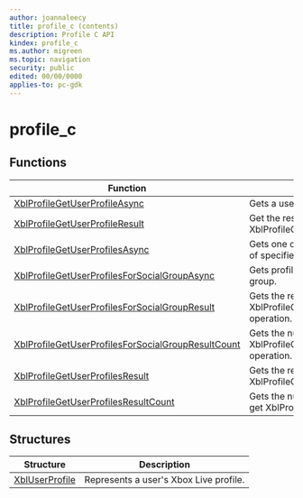 ```yaml
---
author: joannaleecy
title: profile_c (contents)
description: Profile C API
kindex: profile_c
ms.author: migreen
ms.topic: navigation
security: public
edited: 00/00/0000
applies-to: pc-gdk
---
```


# profile_c  



  
## Functions  
  
| Function | Description |  
| --- | --- |  
| [XblProfileGetUserProfileAsync](functions/xblprofilegetuserprofileasync.md) | Gets a user profile for a specific Xbox user. |  
| [XblProfileGetUserProfileResult](functions/xblprofilegetuserprofileresult.md) | Get the result for a completed XblProfileGetUserProfileAsync operation. |  
| [XblProfileGetUserProfilesAsync](functions/xblprofilegetuserprofilesasync.md) | Gets one or more user profiles for a collection of specified Xbox users. |  
| [XblProfileGetUserProfilesForSocialGroupAsync](functions/xblprofilegetuserprofilesforsocialgroupasync.md) | Gets profiles for users in a specified social group. |  
| [XblProfileGetUserProfilesForSocialGroupResult](functions/xblprofilegetuserprofilesforsocialgroupresult.md) | Gets the result for a completed XblProfileGetUserProfilesForSocialGroupAsync operation. |  
| [XblProfileGetUserProfilesForSocialGroupResultCount](functions/xblprofilegetuserprofilesforsocialgroupresultcount.md) | Gets the number of profiles from a completed XblProfileGetUserProfilesForSocialGroupAsync operation. |  
| [XblProfileGetUserProfilesResult](functions/xblprofilegetuserprofilesresult.md) | Gets the result for a completed XblProfileGetUserProfilesAsync operation. |  
| [XblProfileGetUserProfilesResultCount](functions/xblprofilegetuserprofilesresultcount.md) | Gets the number of profiles from a completed get XblProfileGetUserProfilesAsync operation. |  
  
## Structures  
  
| Structure | Description |  
| --- | --- |  
| [XblUserProfile](structs/xbluserprofile.md) | Represents a user's Xbox Live profile. |  
